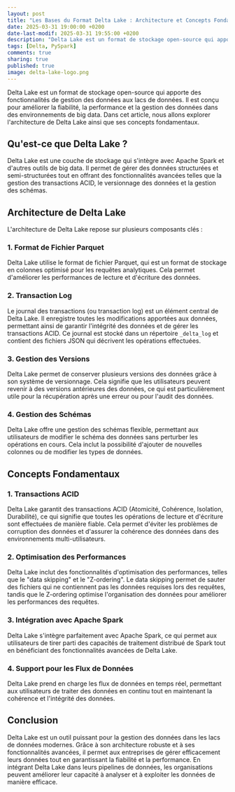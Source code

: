 ```yaml
---
layout: post
title: "Les Bases du Format Delta Lake : Architecture et Concepts Fondamentaux"
date: 2025-03-31 19:00:00 +0200
date-last-modif: 2025-03-31 19:55:00 +0200
description: "Delta Lake est un format de stockage open-source qui apporte des fonctionnalités de gestion des données aux lacs de données."
tags: [Delta, PySpark]
comments: true
sharing: true
published: true
image: delta-lake-logo.png
---
```


Delta Lake est un format de stockage open-source qui apporte des fonctionnalités de gestion des données aux lacs de données. Il est conçu pour améliorer la fiabilité, la performance et la gestion des données dans des environnements de big data. Dans cet article, nous allons explorer l'architecture de Delta Lake ainsi que ses concepts fondamentaux.

## Qu'est-ce que Delta Lake ?

Delta Lake est une couche de stockage qui s'intègre avec Apache Spark et d'autres outils de big data. Il permet de gérer des données structurées et semi-structurées tout en offrant des fonctionnalités avancées telles que la gestion des transactions ACID, le versionnage des données et la gestion des schémas.

## Architecture de Delta Lake

L'architecture de Delta Lake repose sur plusieurs composants clés :

### 1. **Format de Fichier Parquet**

Delta Lake utilise le format de fichier Parquet, qui est un format de stockage en colonnes optimisé pour les requêtes analytiques. Cela permet d'améliorer les performances de lecture et d'écriture des données.

### 2. **Transaction Log**

Le journal des transactions (ou transaction log) est un élément central de Delta Lake. Il enregistre toutes les modifications apportées aux données, permettant ainsi de garantir l'intégrité des données et de gérer les transactions ACID. Ce journal est stocké dans un répertoire `_delta_log` et contient des fichiers JSON qui décrivent les opérations effectuées.

### 3. **Gestion des Versions**

Delta Lake permet de conserver plusieurs versions des données grâce à son système de versionnage. Cela signifie que les utilisateurs peuvent revenir à des versions antérieures des données, ce qui est particulièrement utile pour la récupération après une erreur ou pour l'audit des données.

### 4. **Gestion des Schémas**

Delta Lake offre une gestion des schémas flexible, permettant aux utilisateurs de modifier le schéma des données sans perturber les opérations en cours. Cela inclut la possibilité d'ajouter de nouvelles colonnes ou de modifier les types de données.

## Concepts Fondamentaux

### 1. **Transactions ACID**

Delta Lake garantit des transactions ACID (Atomicité, Cohérence, Isolation, Durabilité), ce qui signifie que toutes les opérations de lecture et d'écriture sont effectuées de manière fiable. Cela permet d'éviter les problèmes de corruption des données et d'assurer la cohérence des données dans des environnements multi-utilisateurs.

### 2. **Optimisation des Performances**

Delta Lake inclut des fonctionnalités d'optimisation des performances, telles que le "data skipping" et le "Z-ordering". Le data skipping permet de sauter des fichiers qui ne contiennent pas les données requises lors des requêtes, tandis que le Z-ordering optimise l'organisation des données pour améliorer les performances des requêtes.

### 3. **Intégration avec Apache Spark**

Delta Lake s'intègre parfaitement avec Apache Spark, ce qui permet aux utilisateurs de tirer parti des capacités de traitement distribué de Spark tout en bénéficiant des fonctionnalités avancées de Delta Lake.

### 4. **Support pour les Flux de Données**

Delta Lake prend en charge les flux de données en temps réel, permettant aux utilisateurs de traiter des données en continu tout en maintenant la cohérence et l'intégrité des données.

## Conclusion

Delta Lake est un outil puissant pour la gestion des données dans les lacs de données modernes. Grâce à son architecture robuste et à ses fonctionnalités avancées, il permet aux entreprises de gérer efficacement leurs données tout en garantissant la fiabilité et la performance. En intégrant Delta Lake dans leurs pipelines de données, les organisations peuvent améliorer leur capacité à analyser et à exploiter les données de manière efficace.
